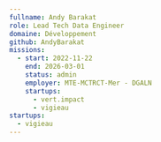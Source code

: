 ```yaml
---
fullname: Andy Barakat
role: Lead Tech Data Engineer
domaine: Développement
github: AndyBarakat
missions:
  - start: 2022-11-22
    end: 2026-03-01
    status: admin
    employer: MTE-MCTRCT-Mer - DGALN
    startups:
      - vert.impact
      - vigieau
startups:
  - vigieau
---
```

